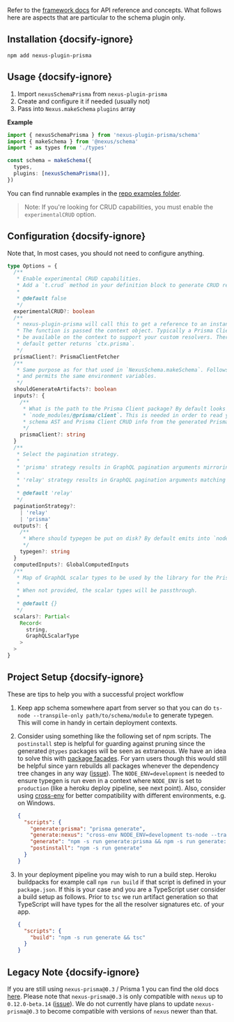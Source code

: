 Refer to the [framework docs](/plugins/prisma#runtime-integration) for API reference and concepts. What follows here are aspects that are particular to the schema plugin only.

## Installation {docsify-ignore}

```cli
npm add nexus-plugin-prisma
```

## Usage {docsify-ignore}

1. Import `nexusSchemaPrisma` from `nexus-plugin-prisma`
1. Create and configure it if needed (usually not)
1. Pass into `Nexus.makeSchema` `plugins` array

**Example**

```ts
import { nexusSchemaPrisma } from 'nexus-plugin-prisma/schema'
import { makeSchema } from '@nexus/schema'
import * as types from './types'

const schema = makeSchema({
  types,
  plugins: [nexusSchemaPrisma()],
})
```

You can find runnable examples in the [repo examples folder](https://github.com/graphql-nexus/nexus-schema-plugin-prisma/tree/master/examples).

> Note: If you're looking for CRUD capabilities, you must enable the `experimentalCRUD` option.

## Configuration {docsify-ignore}

Note that, In most cases, you should not need to configure anything.

```ts
type Options = {
  /**
   * Enable experimental CRUD capabilities.
   * Add a `t.crud` method in your definition block to generate CRUD resolvers in your `Query` and `Mutation` GraphQL Object Type.
   *
   * @default false
   */
  experimentalCRUD?: boolean
  /**
   * nexus-plugin-prisma will call this to get a reference to an instance of the Prisma Client.
   * The function is passed the context object. Typically a Prisma Client instance will
   * be available on the context to support your custom resolvers. Therefore the
   * default getter returns `ctx.prisma`.
   */
  prismaClient?: PrismaClientFetcher
  /**
   * Same purpose as for that used in `NexusSchema.makeSchema`. Follows the same rules
   * and permits the same environment variables.
   */
  shouldGenerateArtifacts?: boolean
  inputs?: {
    /**
     * What is the path to the Prisma Client package? By default looks in
     * `node_modules/@prisma/client`. This is needed in order to read your Prisma
     * schema AST and Prisma Client CRUD info from the generated Prisma Client package.
     */
    prismaClient?: string
  }
  /**
   * Select the pagination strategy.
   *
   * 'prisma' strategy results in GraphQL pagination arguments mirroring those of Prisma: skip, cursor, take
   *
   * 'relay' strategy results in GraphQL pagination arguments matching those of the [GraphQL Relay specification](https://relay.dev/graphql/connections. htm): before, after, first, last.
   *
   * @default 'relay'
   */
  paginationStrategy?:
    | 'relay'
    | 'prisma'
  outputs?: {
    /**
     * Where should typegen be put on disk? By default emits into `node_modules/@types`.
     */
    typegen?: string
  }
  computedInputs?: GlobalComputedInputs
  /**
   * Map of GraphQL scalar types to be used by the library for the Prisma scalars
   *
   * When not provided, the scalar types will be passthrough.
   *
   * @default {}
   */
  scalars?: Partial<
    Record<
      string,
      GraphQLScalarType
    >
  >
}
```

## Project Setup {docsify-ignore}

These are tips to help you with a successful project workflow

1. Keep app schema somewhere apart from server so that you can do `ts-node --transpile-only path/to/schema/module` to generate typegen. This will come in handy in certain deployment contexts.

1. Consider using something like the following set of npm scripts. The
   `postinstall` step is helpful for guarding against pruning since the
   generated `@types` packages will be seen as extraneous. We have an idea to
   solve this with [package
   facades](https://github.com/prisma-labs/nexus/issues/253). For yarn users
   though this would still be helpful since yarn rebuilds all packages whenever
   the dependency tree changes in any way
   ([issue](https://github.com/yarnpkg/yarn/issues/4703)). The
   `NODE_ENV=development` is needed to ensure typegen is run even in a context where `NODE_ENV` is set to `production` (like a heroku deploy pipeline, see next point). Also, consider using [cross-env](https://github.com/kentcdodds/cross-env) for better compatibility with different environments, e.g. on Windows.

   ```json
   {
     "scripts": {
       "generate:prisma": "prisma generate",
       "generate:nexus": "cross-env NODE_ENV=development ts-node --transpile-only path/to/schema/module",
       "generate": "npm -s run generate:prisma && npm -s run generate:nexus",
       "postinstall": "npm -s run generate"
     }
   }
   ```

1. In your deployment pipeline you may wish to run a build step. Heroku buildpacks for example call `npm run build` if that script is defined in your `package.json`. If this is your case and you are a TypeScript user consider a build setup as follows. Prior to `tsc` we run artifact generation so that TypeScript will have types for the all the resolver signatures etc. of your app.

   ```json
   {
     "scripts": {
       "build": "npm -s run generate && tsc"
     }
   }
   ```

## Legacy Note {docsify-ignore}

If you are still using `nexus-prisma@0.3` / Prisma 1 you can find the old docs [here](https://github.com/graphql-nexus/schema/blob/8cf2d6b3e22a9dec1f7c23f384bf33b7be5a25cc/docs/database-access-with-prisma.md). Please note that `nexus-prisma@0.3` is only compatible with `nexus` up to `0.12.0-beta.14` ([issue](https://github.com/graphql-nexus/nexus-prisma/issues/520)). We do not currently have plans to update `nexus-prisma@0.3` to become compatible with versions of `nexus` newer than that.

